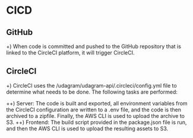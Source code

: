 # CICD

## GitHub
+) When code is committed and pushed to the GitHub repository that is linked to the CircleCI platform, it will trigger CircleCI.

## CircleCI
+) CircleCI uses the /udagram/udagram-api/.circleci/config.yml file to determine what needs to be done. The following tasks are performed:

++) Server: The code is built and exported, all environment variables from the CircleCI configuration are written to a .env file, and the code is then archived to a zipfile. Finally, the AWS CLI is used to upload the archive to S3.
++) Frontend: The build script provided in the package.json file is run, and then the AWS CLI is used to upload the resulting assets to S3.

